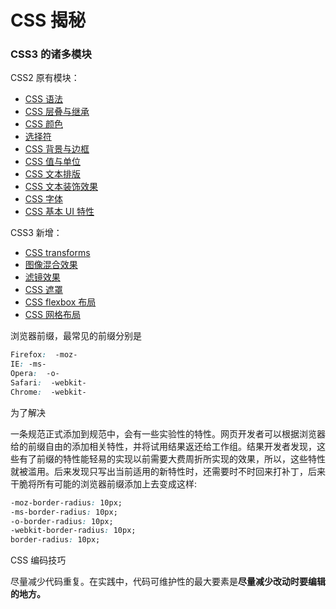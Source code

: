 # CSS 揭秘

### CSS3 的诸多模块

CSS2 原有模块：

- [CSS 语法](http://w3.org/TR/css-syntax-3)
- [CSS 层叠与继承](http://w3.org/TR/css-cascade-3)
- [CSS 颜色](http://w3.org/TR/css3-color)
- [选择符](http://w3.org/TR/selectors)
- [CSS 背景与边框](http://w3.org/TR/css3-background)
- [CSS 值与单位](http://w3.org/TR/css-values-3)
- [CSS 文本排版](http://w3.org/TR/css-text-3)
- [CSS 文本装饰效果](http://w3.org/TR/css-text-decor-3)
- [CSS 字体](http://w3.org/TR/css3-fonts)
- [CSS 基本 UI 特性](http://w3.org/TR/css3-ui)

CSS3 新增：

- [CSS transforms](http://w3.org/TR/css-transforms-1)
- [图像混合效果](http://w3.org/TR/compositing-1)
- [滤镜效果](http://w3.org/TR/filter-effects-1)
- [CSS 遮罩](http://w3.org/TR/css-masking-1)
- [CSS flexbox 布局](http://w3.org/TR/css-flexbox-1)
- [CSS 网格布局](http://w3.org/TR/css-grid-1)

浏览器前缀，最常见的前缀分别是

```css
Firefox:  -moz-
IE: -ms-
Opera:  -o-
Safari:  -webkit-
Chrome:  -webkit-
```

为了解决

一条规范正式添加到规范中，会有一些实验性的特性。网页开发者可以根据浏览器给的前缀自由的添加相关特性，并将试用结果返还给工作组。结果开发者发现，这些有了前缀的特性能轻易的实现以前需要大费周折所实现的效果，所以，这些特性就被滥用。后来发现只写出当前适用的新特性时，还需要时不时回来打补丁，后来干脆将所有可能的浏览器前缀添加上去变成这样:

```css
-moz-border-radius: 10px;
-ms-border-radius: 10px;
-o-border-radius: 10px;
-webkit-border-radius: 10px;
border-radius: 10px;
```

CSS 编码技巧

尽量减少代码重复。在实践中，代码可维护性的最大要素是**尽量减少改动时要编辑的地方。**